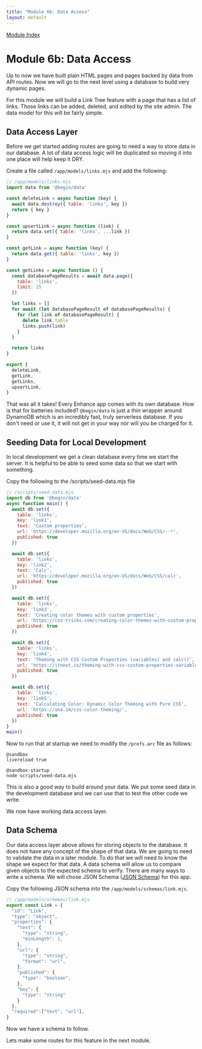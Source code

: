 ```yaml
---
title: "Module 6b: Data Access"
layout: default
---
```


[Module Index](/enhance-workshop)


# Module 6b: Data Access

Up to now we have built plain HTML pages and pages backed by data from API routes.
Now we will go to the next level using a database to build very dynamic pages.

For this module we will build a Link Tree feature with a page that has a list of links.
Those links can be added, deleted, and edited by the site admin.
The data model for this will be fairly simple.


## Data Access Layer

Before we get started adding routes are going to need a way to store data in our database.  A lot of data access logic will be duplicated so moving it into one place will help keep it DRY.

Create a file called `/app/models/links.mjs` and add the following:

```javascript
// /app/models/links.mjs
import data from '@begin/data'

const deleteLink = async function (key) {
  await data.destroy({ table: 'links', key })
  return { key }
}

const upsertLink = async function (link) {
  return data.set({ table: 'links', ...link })
}

const getLink = async function (key) {
  return data.get({ table: 'links', key })
}

const getLinks = async function () {
  const databasePageResults = await data.page({
    table: 'links',
    limit: 25
  })

  let links = []
  for await (let databasePageResult of databasePageResults) {
    for (let link of databasePageResult) {
      delete link.table
      links.push(link)
    }
  }

  return links
}

export {
  deleteLink,
  getLink,
  getLinks,
  upsertLink,
}
```

That was all it takes! Every Enhance app comes with its own database. How is that for batteries included? `@begin/data` is just a thin wrapper around DynamoDB which is an incredibly fast, truly serverless database. If you don't need or use it, it will not get in your way nor will you be charged for it.

## Seeding Data for Local Development

In local development we get a clean database every time we start the server.
It is helpful to be able to seed some data so that we start with something.

Copy the following to the /scripts/seed-data.mjs file

```javascript
// /scripts/seed-data.mjs
import db from '@begin/data'
async function main() {
  await db.set({
    table: 'links',
    key: 'link1',
    text: 'Custom properties',
    url: 'https://developer.mozilla.org/en-US/docs/Web/CSS/--*',
    published: true
  })

  await db.set({
    table: 'links',
    key: 'link2',
    text: 'Calc',
    url: 'https://developer.mozilla.org/en-US/docs/Web/CSS/calc',
    published: true
  })

  await db.set({
    table: 'links',
    key: 'link3',
    text: 'Creating color themes with custom properties',
    url: 'https://css-tricks.com/creating-color-themes-with-custom-properties-hsl-and-a-little-calc/',
    published: true
  })

  await db.set({
    table: 'links',
    key: 'link4',
    text: 'Theming with CSS Custom Properties (variables) and calc()',
    url: 'https://itnext.io/theming-with-css-custom-properties-variables-and-calc-a89b37ad0013',
    published: true
  })

  await db.set({
    table: 'links',
    key: 'link5',
    text: 'Calculating Color: Dynamic Color Theming with Pure CSS',
    url: 'https://una.im/css-color-theming/',
    published: true
  })
}
main()
```

Now to run that at startup we need to modify the `/prefs.arc` file as follows:

```arc
@sandbox
livereload true

@sandbox-startup
node scripts/seed-data.mjs
```
This is also a good way to build around your data. We put some seed data in the development database and we can use that to test the other code we write.

We now have working data access layer.

## Data Schema

Our data access layer above allows for storing objects to the database. It does not have any concept of the shape of that data. We are going to need to validate the data in a later module. To do that we will need to know the shape we expect for that data.
A data schema will allow us to compare given objects to the expected schema to verify. There are many ways to write a schema. We will chose JSON Schema ([JSON Schema](https://json-schema.org/)) for this app.



Copy the following JSON schema into the `/app/models/schemas/link.mjs`.

```javascript
// /app/models/schemas/link.mjs
export const Link = {
  "id": "Link",
  "type": "object",
  "properties": {
    "text": {
      "type": "string",
      "minLength": 1,
    },
    "url": {
      "type": "string",
      "format": "url",
    },
    "published": {
      "type": "boolean",
    },
    "key": {
      "type": "string"
    }
  },
  "required":["text", "url"],
}
```

Now we have a schema to follow.

Lets make some routes for this feature in the next module.




